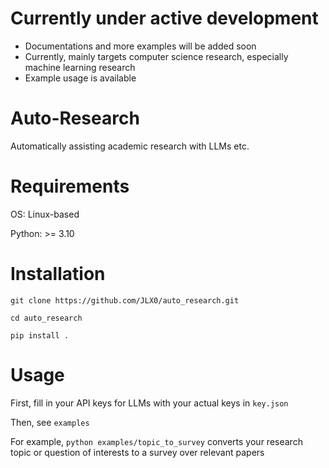# Currently under active development

- Documentations and more examples will be added soon
- Currently, mainly targets computer science research, especially machine learning research
- Example usage is available

# Auto-Research
Automatically assisting academic research with LLMs etc.

# Requirements

OS: Linux-based

Python: >= 3.10

# Installation

`git clone https://github.com/JLX0/auto_research.git`

`cd auto_research`

`pip install .`

# Usage

First, fill in your API keys for LLMs with your actual keys in `key.json`  

Then, see `examples`

For example, `python examples/topic_to_survey` converts your research topic or 
question of interests to a survey over relevant papers


